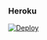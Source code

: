 ### Heroku
[![Deploy](https://www.herokucdn.com/deploy/button.svg)](https://heroku.com/deploy?template=https://github.com/rockstarcuba/Link-directo) 
